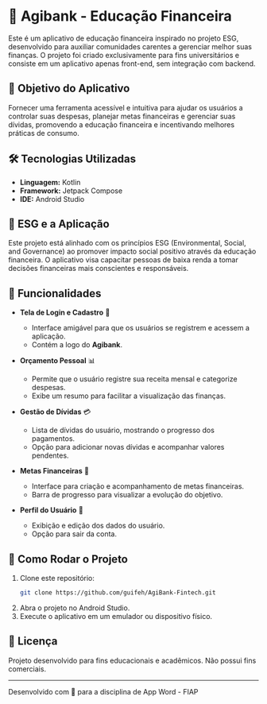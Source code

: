 # 📱 Agibank - Educação Financeira

Este é um aplicativo de educação financeira inspirado no projeto ESG, desenvolvido para auxiliar comunidades carentes a gerenciar melhor suas finanças. O projeto foi criado exclusivamente para fins universitários e consiste em um aplicativo apenas front-end, sem integração com backend.

## 🎯 Objetivo do Aplicativo
Fornecer uma ferramenta acessível e intuitiva para ajudar os usuários a controlar suas despesas, planejar metas financeiras e gerenciar suas dívidas, promovendo a educação financeira e incentivando melhores práticas de consumo.

## 🛠️ Tecnologias Utilizadas
- **Linguagem:** Kotlin
- **Framework:** Jetpack Compose
- **IDE:** Android Studio

## 🌱 ESG e a Aplicação
Este projeto está alinhado com os princípios ESG (Environmental, Social, and Governance) ao promover impacto social positivo através da educação financeira. O aplicativo visa capacitar pessoas de baixa renda a tomar decisões financeiras mais conscientes e responsáveis.

## 📌 Funcionalidades
- **Tela de Login e Cadastro** 🔐
  - Interface amigável para que os usuários se registrem e acessem a aplicação.
  - Contém a logo do **Agibank**.

- **Orçamento Pessoal** 📊
  - Permite que o usuário registre sua receita mensal e categorize despesas.
  - Exibe um resumo para facilitar a visualização das finanças.

- **Gestão de Dívidas** 💳
  - Lista de dívidas do usuário, mostrando o progresso dos pagamentos.
  - Opção para adicionar novas dívidas e acompanhar valores pendentes.

- **Metas Financeiras** 🎯
  - Interface para criação e acompanhamento de metas financeiras.
  - Barra de progresso para visualizar a evolução do objetivo.

- **Perfil do Usuário** 👤
  - Exibição e edição dos dados do usuário.
  - Opção para sair da conta.

## 🚀 Como Rodar o Projeto
1. Clone este repositório:
   ```bash
   git clone https://github.com/guifeh/AgiBank-Fintech.git
   ```
2. Abra o projeto no Android Studio.
3. Execute o aplicativo em um emulador ou dispositivo físico.

## 📜 Licença
Projeto desenvolvido para fins educacionais e acadêmicos. Não possui fins comerciais.

---
Desenvolvido com 💙 para a disciplina de App Word - FIAP
